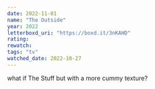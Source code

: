 ```yaml
---
date: 2022-11-01
name: "The Outside"
year: 2022
letterboxd_uri: "https://boxd.it/3nKAHD"
rating: 
rewatch: 
tags: "tv"
watched_date: 2022-10-27
---
```


what if The Stuff but with a more cummy texture?
